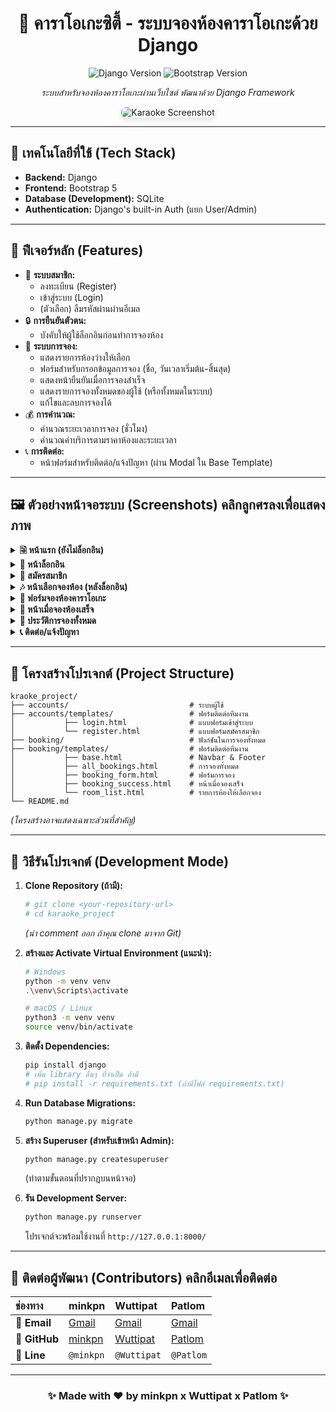 <h1 align="center">🎤 คาราโอเกะซิตี้ - ระบบจองห้องคาราโอเกะด้วย Django</h1>

<p align="center">
  <img src="https://img.shields.io/badge/Django-4.2%2B-green?logo=django" alt="Django Version">
  <img src="https://img.shields.io/badge/Bootstrap-5.3-purple?logo=bootstrap" alt="Bootstrap Version">
  </p>

<p align="center">
  <em>ระบบสำหรับจองห้องคาราโอเกะผ่านเว็บไซต์ พัฒนาด้วย Django Framework</em>
</p>

<p align="center">
  <img src="https://img2.pic.in.th/pic/unlog_index.png" alt="Karaoke Screenshot" style="max-width: 90%; border-radius: 8px; box-shadow: 0 4px 8px rgba(0,0,0,0.1);" />
</p>

---

## 🧠 เทคโนโลยีที่ใช้ (Tech Stack)

* **Backend:** Django
* **Frontend:** Bootstrap 5
* **Database (Development):** SQLite
* **Authentication:** Django's built-in Auth (แยก User/Admin)

---

## 🚀 ฟีเจอร์หลัก (Features)

* 👤 **ระบบสมาชิก:**
    * ลงทะเบียน (Register)
    * เข้าสู่ระบบ (Login)
    * (ตัวเลือก) ลืมรหัสผ่านผ่านอีเมล
* 🔒 **การยืนยันตัวตน:**
    * บังคับให้ผู้ใช้ล็อกอินก่อนทำการจองห้อง
* 📅 **ระบบการจอง:**
    * แสดงรายการห้องว่างให้เลือก
    * ฟอร์มสำหรับกรอกข้อมูลการจอง (ชื่อ, วันเวลาเริ่มต้น-สิ้นสุด)
    * แสดงหน้ายืนยันเมื่อการจองสำเร็จ
    * แสดงรายการจองทั้งหมดของผู้ใช้ (หรือทั้งหมดในระบบ)
    * แก้ไขและลบการจองได้
* 💰 **การคำนวณ:**
    * คำนวณระยะเวลาการจอง (ชั่วโมง)
    * คำนวณค่าบริการตามราคาห้องและระยะเวลา
* 📞 **การติดต่อ:**
    * หน้าฟอร์มสำหรับติดต่อ/แจ้งปัญหา (ผ่าน Modal ใน Base Template)

---

## 🖼 ตัวอย่างหน้าจอระบบ (Screenshots) คลิกลูกศรลงเพื่อแสดงภาพ

<details>
<summary><strong>🗟 หน้าแรก (ยังไม่ล็อกอิน)</strong></summary>
<img src="https://img2.pic.in.th/pic/unlog_index.png" width="100%" />
</details>

<details>
<summary><strong>🔐 หน้าล็อกอิน</strong></summary>
<img src="https://img5.pic.in.th/file/secure-sv1/loginea5e91541540bc07.png" width="100%" />
</details>

<details>
<summary><strong>📝 สมัครสมาชิก</strong></summary>
<img src="https://img5.pic.in.th/file/secure-sv1/register6791888483ebc4eb.png" width="100%" />
</details>

<details>
<summary><strong>🎶 หน้าเลือกจองห้อง (หลังล็อกอิน)</strong></summary>
<img src="https://img5.pic.in.th/file/secure-sv1/log_index.png" width="100%" />
</details>

<details>
<summary><strong>📝 ฟอร์มจองห้องคาราโอเกะ</strong></summary>
<img src="https://img5.pic.in.th/file/secure-sv1/booking_form.png" width="100%" />
</details>

<details>
<summary><strong>💯 หน้าเมื่อจองห้องเสร็จ</strong></summary>
<img src="https://img5.pic.in.th/file/secure-sv1/booking_success.png" width="100%" />
</details>

<details>
<summary><strong>📜 ประวัติการจองทั้งหมด</strong></summary>
<img src="https://img5.pic.in.th/file/secure-sv1/booking_all.png" width="100%" />
</details>

<details>
<summary><strong>📞 ติดต่อ/แจ้งปัญหา</strong></summary>
<img src="https://img2.pic.in.th/pic/contact4571975733950869.png" width="100%" />
</details>

---

## 🧱 โครงสร้างโปรเจกต์ (Project Structure)
```
kraoke_project/
├── accounts/                           # ระบบผู้ใช้
├── accounts/templates/                 # ฟอร์มติดต่อทีมงาน
│           ├── login.html              # แบบฟอร์มเข้าสู่ระบบ
│           └── register.html           # แบบฟอร์มสมัครสมาชิก
├── booking/                            # ฟังก์ชันในการจองทั้งหมด
├── booking/templates/                  # ฟอร์มติดต่อทีมงาน
│           ├── base.html               # Navbar & Footer
│           ├── all_bookings.html       # การจองทั้งหมด
│           ├── booking_form.html       # ฟอร์มการจอง
│           ├── booking_success.html    # หน้าเมื่อจองเสร็จ
│           └── room_list.html          # รายการห้องให้เลือกจอง
└── README.md
```
*(โครงสร้างอาจแสดงเฉพาะส่วนที่สำคัญ)*

---

## 🚀 วิธีรันโปรเจกต์ (Development Mode)

1.  **Clone Repository (ถ้ามี):**
    ```bash
    # git clone <your-repository-url>
    # cd karaoke_project
    ```
    *(นำ comment ออก ถ้าคุณ clone มาจาก Git)*

2.  **สร้างและ Activate Virtual Environment (แนะนำ):**
    ```bash
    # Windows
    python -m venv venv
    .\venv\Scripts\activate

    # macOS / Linux
    python3 -m venv venv
    source venv/bin/activate
    ```

3.  **ติดตั้ง Dependencies:**
    ```bash
    pip install django
    # เพิ่ม library อื่นๆ ที่จำเป็น ถ้ามี
    # pip install -r requirements.txt (ถ้ามีไฟล์ requirements.txt)
    ```

4.  **Run Database Migrations:**
    ```bash
    python manage.py migrate
    ```

5.  **สร้าง Superuser (สำหรับเข้าหน้า Admin):**
    ```bash
    python manage.py createsuperuser
    ```
    (ทำตามขั้นตอนที่ปรากฏบนหน้าจอ)

6.  **รัน Development Server:**
    ```bash
    python manage.py runserver
    ```
    โปรเจกต์จะพร้อมใช้งานที่ `http://127.0.0.1:8000/`

---

## 💌 ติดต่อผู้พัฒนา (Contributors) คลิกอีเมลเพื่อติดต่อ

<div align="center">

| ช่องทาง     | minkpn                                                    | Wuttipat                                                          | Patlom                                                  |
| :---------- | :-------------------------------------------------------- | :---------------------------------------------------------------- | :------------------------------------------------------ |
| **📧 Email** | <a href="mailto:minkridsada233@gmail.com">Gmail</a>        | <a href="mailto:wuttipatphuakmaneeo@gmail.com">Gmail</a>             | <a href="mailto:Teeraphat15.km@gmail.com">Gmail</a>      |
| **🔗 GitHub** | <a href="https://github.com/minkpn">minkpn</a>             | <a href="https://github.com/wuttipatphuakmanee">Wuttipat</a>         | <a href="https://github.com/Teerapatkm">Patlom</a>         |
| **💬 Line** | `@minkpn`                                                 | `@Wuttipat`                                                       | `@Patlom`                                               |

</div>

---

<h3 align="center">✨ Made with ❤️ by minkpn x Wuttipat x Patlom ✨</h3>
